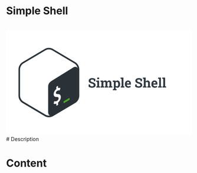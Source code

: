 # Simple Shell
<br>
<img with = "220" src ="https://github.com/oimoralest/simple_shell/blob/master/imag/LOGO.png" />
<br>
# Description

# Content